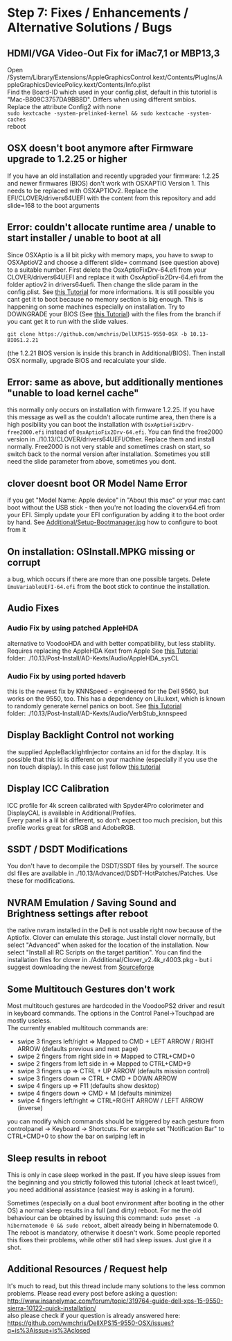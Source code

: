 # Step 7: Fixes / Enhancements / Alternative Solutions / Bugs

## HDMI/VGA Video-Out Fix for iMac7,1 or MBP13,3
Open /System/Library/Extensions/AppleGraphicsControl.kext/Contents/PlugIns/AppleGraphicsDevicePolicy.kext/Contents/Info.plist  
Find the Board-ID which used in your config.plist, default in this tutorial is "Mac-B809C3757DA9BB8D". Differs when using different smbios.  
Replace the attribute Config2 with none  
`sudo kextcache -system-prelinked-kernel && sudo kextcache -system-caches`  
reboot 

## OSX doesn't boot anymore after Firmware upgrade to 1.2.25 or higher
If you have an old installation and recently upgraded your firmware: 1.2.25 and newer firmwares (BIOS) don't work with OSXAPTIO Version 1. This needs to be replaced with OSXAPTIOv2. Replace the EFI/CLOVER/drivers64UEFI with the content from this repository and add slide=168 to the boot arguments

## Error: couldn't allocate runtime area / unable to start installer / unable to boot at all
Since OSXAptio is a lil bit picky with memory maps, you have to swap to OSXAptioV2 and choose a different slide= command (see question above) to a suitable number. First delete the OsxAptioFixDrv-64.efi from your CLOVER/drivers64UEFI and replace it with OsxAptioFix2Drv-64.efi from the folder aptiov2 in drivers64uefi. Then change the slide param in the config.plist. See [this Tutorial](/Additional/slide_calc.md) for more informations. It is still possible you cant get it to boot because no memory section is big enough. This is happening on some machines especially on installation. Try to DOWNGRADE your BIOS (See [this Tutorial](/Additional/bios_upgrade.md)) with the files from the branch if you cant get it to run with the slide values.
```
git clone https://github.com/wmchris/DellXPS15-9550-OSX -b 10.13-BIOS1.2.21
```
(the 1.2.21 BIOS version is inside this branch in Additional/BIOS). Then install OSX normally, upgrade BIOS and recalculate your slide.

## Error: same as above, but additionally mentiones "unable to load kernel cache"
this normally only occurs on installation with firmware 1.2.25. If you have this message as well as the couldn't allocate runtime area, then there is a high posibility you can boot the installation with `OsxAptioFix2Drv-free2000.efi` instead of `OsxAptioFix2Drv-64.efi`. You can find the free2000 version in ./10.13/CLOVER/drivers64UEFI/Other. Replace them and install normally. Free2000 is not very stable and sometimes crash on start, so switch back to the normal version after installation. Sometimes you still need the slide parameter from above, sometimes you dont.

## clover doesnt boot OR Model Name Error 
if you get "Model Name: Apple device" in "About this mac" or your mac cant boot without the USB stick - then you're not loading the cloverx64.efi from your EFI. Simply update your EFI configuration by adding it to the boot order by hand. See [Additional/Setup-Bootmanager.jpg](Additional/Setup-Bootmanager.jpg) how to configure to boot from it 

## On installation: OSInstall.MPKG missing or corrupt
a bug, which occurs if there are more than one possible targets. Delete `EmuVariableUEFI-64.efi` from the boot stick to continue the installation.  

## Audio Fixes
### Audio Fix by using patched AppleHDA
alternative to VoodooHDA and with better compatibility, but less stability. Requires replacing the AppleHDA Kext from Apple
See [this Tutorial](/10.13/Post-Install/AD-Kexts/Audio/AppleHDA_sysCL/readme.md)  
folder: ./10.13/Post-Install/AD-Kexts/Audio/AppleHDA_sysCL

### Audio Fix by using ported hdaverb
this is the newest fix by KNNSpeed - engineered for the Dell 9560, but works on the 9550, too. This has a dependency on Lilu.kext, which is known to randomly generate kernel panics on boot.
See [this Tutorial](/10.13/Post-Install/AD-Kexts/Audio/VerbStub_knnspeed/README.md)  
folder: ./10.13/Post-Install/AD-Kexts/Audio/VerbStub_knnspeed

## Display Backlight Control not working
the supplied AppleBacklightInjector contains an id for the display. It is possible that this id is different on your machine (especially if you use the non touch display). In this case just follow [this tutorial](Additional/PatchAppleBacklight_v2/readme.md)

## Display ICC Calibration
ICC profile for 4k screen calibrated with Spyder4Pro colorimeter and DisplayCAL is available in Additional/Profiles.   
Every panel is a lil bit different, so don't expect too much precision, but this profile works great for sRGB and AdobeRGB.

## SSDT / DSDT Modifications
You don't have to decompile the DSDT/SSDT files by yourself. The source dsl files are available in ./10.13/Advanced/DSDT-HotPatches/Patches. Use these for modifications.

## NVRAM Emulation / Saving Sound and Brightness settings after reboot
the native nvram installed in the Dell is not usable right now because of the Aptiofix. Clover can emulate this storage. Just install clover normally, but select "Advanced" when asked for the location of the installation. Now select "Install all RC Scripts on the target partition". You can find the installation files for clover in ./Additional/Clover_v2.4k_r4003.pkg - but i suggest downloading the newest from [Sourceforge](https://sourceforge.net/projects/cloverefiboot/)

## Some Multitouch Gestures don't work
Most multitouch gestures are hardcoded in the VoodooPS2 driver and result in keyboard commands. The options in the Control Panel->Touchpad are mostly useless.  
The currently enabled multitouch commands are:  
* swipe 3 fingers left/right => Mapped to CMD + LEFT ARROW / RIGHT ARROW (defaults previous and next page)
* swipe 2 fingers from right side in => Mapped to CTRL+CMD+0
* swipe 2 fingers from left side in => Mapped to CTRL+CMD+9
* swipe 3 fingers up => CTRL + UP ARROW (defaults mission control)
* swipe 3 fingers down => CTRL + CMD + DOWN ARROW 
* swipe 4 fingers up => F11 (defaults show desktop)
* swipe 4 fingers down => CMD + M (defaults minimize)
* swipe 4 fingers left/right => CTRL+RIGHT ARROW / LEFT ARROW (inverse)
    
you can modify which commands should be triggered by each gesture from controlpanel -> Keyboard -> Shortcuts. For example set "Notification Bar" to CTRL+CMD+0 to show the bar on swiping left in

## Sleep results in reboot
This is only in case sleep worked in the past. If you have sleep issues from the beginning and you strictly followed this tutorial (check at least twice!), you need additional assistance (easiest way is asking in a forum).  
  
Sometimes (especially on a dual boot environment after booting in the other OS) a normal sleep results in a full (and dirty) reboot. For me the old behaviour can be obtained by issuing this command: `sudo pmset -a hibernatemode 0 && sudo reboot`, albeit already being in hibernatemode 0. The reboot is mandatory, otherwise it doesn't work. Some people reported this fixes their problems, while other still had sleep issues. Just give it a shot.

## Additional Resources / Request help
It's much to read, but this thread include many solutions to the less common problems. Please read every post before asking a question:  
http://www.insanelymac.com/forum/topic/319764-guide-dell-xps-15-9550-sierra-10122-quick-installation/  
also please check if your question is already answered here: https://github.com/wmchris/DellXPS15-9550-OSX/issues?q=is%3Aissue+is%3Aclosed
